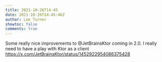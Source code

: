 ```yaml
---
title: 2021-10-26T14-45
date: 2021-10-26T14:45:46Z
author: Lee Turner
showtoc: false
comments: true
---
```


Some really nice improvements to @JetBrainsKtor coming in 2.0.  I really need to have a play with Ktor as a client https://x.com/JetBrainsKtor/status/1452922954086375428

